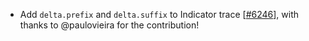  - Add `delta.prefix` and `delta.suffix` to Indicator trace [[#6246](https://github.com/plotly/plotly.js/pull/6246)],
   with thanks to @paulovieira for the contribution!
